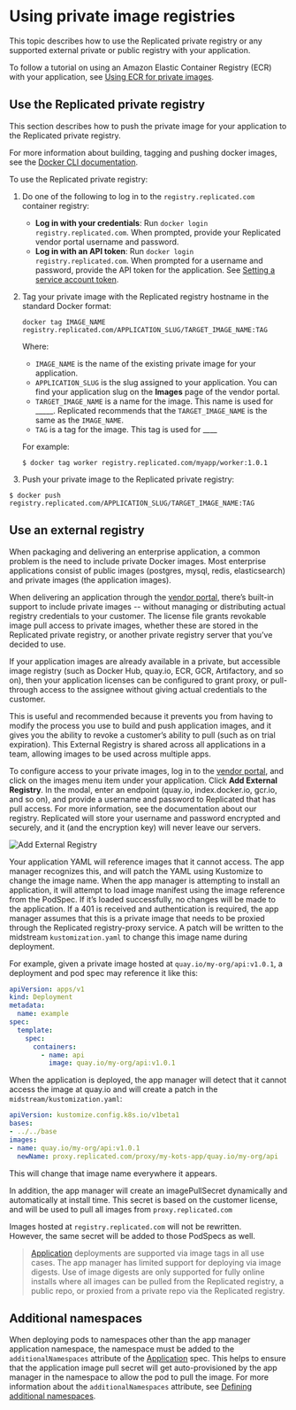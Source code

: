 # Using private image registries

This topic describes how to use the Replicated private registry or any supported
external private or public registry with your application.

To follow a tutorial on using an Amazon Elastic Container Registry (ECR) with your application, see [Using ECR for private images](tutorial-ecr-private-images).

## Use the Replicated private registry

This section describes how to push the private image for your application to the
Replicated private registry.

For more information about building, tagging and pushing docker images, see the
[Docker CLI documentation](https://docs.docker.com/engine/reference/commandline/cli/).

To use the Replicated private registry:

1. Do one of the following to log in to the `registry.replicated.com` container
registry:
   * **Log in with your credentials**: Run `docker login registry.replicated.com`. When prompted, provide your Replicated vendor portal username and password.
   * **Log in with an API token**: Run `docker login registry.replicated.com`. When prompted for a username and password, provide the API token for the application. See [Setting a service account token](tutorial-installing-with-cli#2-setting-a-service-account-token).

1. Tag your private image with the Replicated registry hostname in the standard
Docker format:

   ```
   docker tag IMAGE_NAME registry.replicated.com/APPLICATION_SLUG/TARGET_IMAGE_NAME:TAG
   ```

   Where:
   * `IMAGE_NAME` is the name of the existing private image for your application.
   * `APPLICATION_SLUG` is the slug assigned to your application. You can find your application slug on the **Images** page of the vendor portal.
   * `TARGET_IMAGE_NAME` is a name for the image. This name is used for _____. Replicated recommends that the `TARGET_IMAGE_NAME` is the same as the `IMAGE_NAME`.
   * `TAG` is a tag for the image. This tag is used for ____

   For example:

   ```shell
   $ docker tag worker registry.replicated.com/myapp/worker:1.0.1
   ```

1. Push your private image to the Replicated private registry:
  ```shell
  $ docker push registry.replicated.com/APPLICATION_SLUG/TARGET_IMAGE_NAME:TAG
  ```

## Use an external registry

When packaging and delivering an enterprise application, a common problem is the need to include private Docker images.
Most enterprise applications consist of public images (postgres, mysql, redis, elasticsearch) and private images (the application images).

When delivering an application through the [vendor portal](https://vendor.replicated.com), there’s built-in support to include private images -- without managing or distributing actual registry credentials to your customer.
The license file grants revokable image pull access to private images, whether these are stored in the Replicated private registry, or another private registry server that you’ve decided to use.

If your application images are already available in a private, but accessible image registry (such as Docker Hub, quay.io, ECR, GCR, Artifactory, and so on), then your application licenses can be configured to grant proxy, or pull-through access to the assignee without giving actual credentials to the customer.

This is useful and recommended because it prevents you from having to modify the process you use to build and push application images, and it gives you the ability to revoke a customer’s ability to pull (such as on trial expiration).
This External Registry is shared across all applications in a team, allowing images to be used across multiple apps.

To configure access to your private images, log in to the [vendor portal](https://vendor.replicated.com), and click on the images menu item under your application.
Click **Add External Registry**.
In the modal, enter an endpoint (quay.io, index.docker.io, gcr.io, and so on), and provide a username and password to Replicated that has pull access.
For more information, see the documentation about our registry.
Replicated will store your username and password encrypted and securely, and it (and the encryption key) will never leave our servers.

![Add External Registry](/images/add-external-registry.png)

Your application YAML will reference images that it cannot access.
The app manager recognizes this, and will patch the YAML using Kustomize to change the image name.
When the app manager is attempting to install an application, it will attempt to load image manifest using the image reference from the PodSpec.
If it’s loaded successfully, no changes will be made to the application.
If a 401 is received and authentication is required, the app manager assumes that this is a private image that needs to be proxied through the Replicated registry-proxy service.
A patch will be written to the midstream `kustomization.yaml` to change this image name during deployment.

For example, given a private image hosted at `quay.io/my-org/api:v1.0.1`, a deployment and pod spec may reference it like this:

```yaml
apiVersion: apps/v1
kind: Deployment
metadata:
  name: example
spec:
  template:
    spec:
      containers:
        - name: api
          image: quay.io/my-org/api:v1.0.1
```

When the application is deployed, the app manager will detect that it cannot access the image at quay.io and will create a patch in the `midstream/kustomization.yaml`:

```yaml
apiVersion: kustomize.config.k8s.io/v1beta1
bases:
- ../../base
images:
- name: quay.io/my-org/api:v1.0.1
  newName: proxy.replicated.com/proxy/my-kots-app/quay.io/my-org/api
```

This will change that image name everywhere it appears.

In addition, the app manager will create an imagePullSecret dynamically and automatically at install time.
This secret is based on the customer license, and will be used to pull all images from `proxy.replicated.com`

Images hosted at `registry.replicated.com` will not be rewritten.  
However, the same secret will be added to those PodSpecs as well.

> [Application](/reference/v1beta1/application/) deployments are supported via image tags in all use cases. The app manager has limited support for deploying via image digests. Use of image digests are only supported for fully online installs where all images can be pulled from the Replicated registry, a public repo, or proxied from a private repo via the Replicated registry.

## Additional namespaces

When deploying pods to namespaces other than the app manager application namespace, the namespace must be added to the `additionalNamespaces` attribute of the [Application](custom-resource-application) spec.
This helps to ensure that the application image pull secret will get auto-provisioned by the app manager in the namespace to allow the pod to pull the image.
For more information about the `additionalNamespaces` attribute, see [Defining additional namespaces](operator-defining-additional-namespaces).

